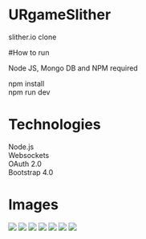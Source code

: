 # URgameSlither

slither.io clone

#How to run

Node JS, Mongo DB and NPM required

npm install  
npm run dev

# Technologies
Node.js  
Websockets  
OAuth 2.0  
Bootstrap 4.0  


# Images
![](http://caboyd.me/URgameSlither/7.PNG)
![](http://caboyd.me/URgameSlither/1.PNG)
![](http://caboyd.me/URgameSlither/2.PNG)
![](http://caboyd.me/URgameSlither/6.PNG)
![](http://caboyd.me/URgameSlither/3.PNG)
![](http://caboyd.me/URgameSlither/4.PNG)
![](http://caboyd.me/URgameSlither/5.PNG)
